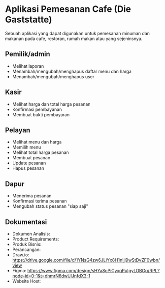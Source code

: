 # Aplikasi Pemesanan Cafe (Die Gaststatte)
Sebuah aplikasi yang dapat digunakan untuk pemesanan minuman dan makanan pada cafe, restoran, rumah makan atau yang sejeninsnya.

## Pemilik/admin
- Melihat laporan
- Menambah/mengubah/menghapus daftar menu dan harga
- Menambah/mengubah/menghapus user

## Kasir
- Melihat harga dan total harga pesanan
- Konfirmasi pembayanan
- Membuat bukti pembayaran

## Pelayan
- Melihat menu dan harga
- Memilih menu
- Melihat total harga pesanan
- Membuat pesanan
- Update pesanan
- Hapus pesanan

## Dapur
- Menerima pesanan
- Konfirmasi terima pesanan
- Mengubah status pesanan "siap saji"

## Dokumentasi
- Dokumen Analisis: 
- Product Requirements:
- Produk Bisnis: 
- Perancangan: 
- Draw.io: https://drive.google.com/file/d/1YNsG4zw6JLiYx8H1nIjj9wStDvZF0wbn/view
- Figma: https://www.figma.com/design/sHYa8oPiCyxqPutgyLOBGq/RPL?node-id=0-1&t=dhmrN6dwUlJnfdX3-1
- Website Host: 
